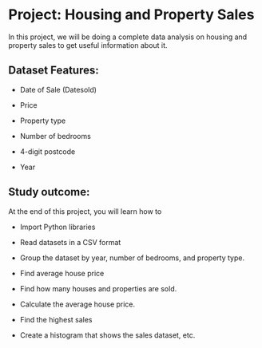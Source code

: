 # Project: Housing and Property Sales

In this project, we will be doing a complete data analysis on housing and property sales to get useful information about it.

## Dataset Features:

* Date of Sale (Datesold)

* Price

* Property type

* Number of bedrooms

* 4-digit postcode

* Year

  

## Study outcome:

At the end of this project, you will learn how to

* Import Python libraries

* Read datasets in a CSV format

* Group the dataset by year, number of bedrooms, and property type.

* Find average house price

* Find how many houses and properties are sold.

* Calculate the average house price.

* Find the highest sales

* Create a histogram that shows the sales dataset, etc.


